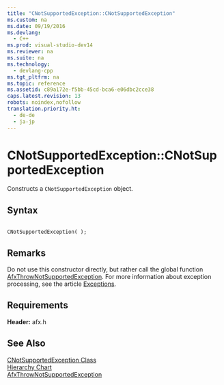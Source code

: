 ```yaml
---
title: "CNotSupportedException::CNotSupportedException"
ms.custom: na
ms.date: 09/19/2016
ms.devlang: 
  - C++
ms.prod: visual-studio-dev14
ms.reviewer: na
ms.suite: na
ms.technology: 
  - devlang-cpp
ms.tgt_pltfrm: na
ms.topic: reference
ms.assetid: c89a172e-f5bb-45cd-bca6-e06dbc2cce38
caps.latest.revision: 13
robots: noindex,nofollow
translation.priority.ht: 
  - de-de
  - ja-jp
---
```

# CNotSupportedException::CNotSupportedException
Constructs a `CNotSupportedException` object.  
  
## Syntax  
  
```  
  
CNotSupportedException( );  
```  
  
## Remarks  
 Do not use this constructor directly, but rather call the global function [AfxThrowNotSupportedException](../vs140/AfxThrowNotSupportedException.md). For more information about exception processing, see the article [Exceptions](../vs140/Exception-Handling-in-MFC.md).  
  
## Requirements  
 **Header:** afx.h  
  
## See Also  
 [CNotSupportedException Class](../vs140/CNotSupportedException-Class.md)   
 [Hierarchy Chart](../vs140/Hierarchy-Chart.md)   
 [AfxThrowNotSupportedException](../vs140/AfxThrowNotSupportedException.md)